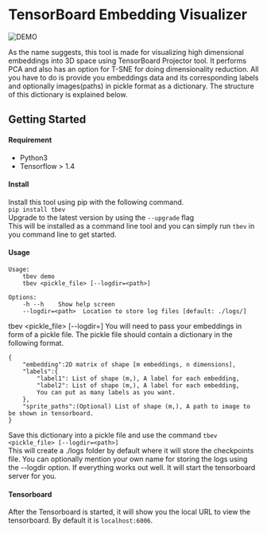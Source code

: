 # TensorBoard Embedding Visualizer

![DEMO](https://media.giphy.com/media/3GlcRfKZNCufhpznp2/giphy.gif)

As the name suggests, this tool is made for visualizing high dimensional embeddings into 3D space using TensorBoard Projector tool. It performs PCA and also has an option for T-SNE for doing dimensionality reduction. All you have to do is provide you embeddings data and its corresponding labels and optionally images(paths) in pickle format as a dictionary. The structure of this dictionary is explained below. 

## Getting Started

#### Requirement
- Python3
- Tensorflow > 1.4

#### Install
Install this tool using pip with the following command.  
`pip install tbev`  
Upgrade to the latest version by using the `--upgrade` flag  
This will be installed as a command line tool and you can simply run `tbev` in you command line to get started.

#### Usage

```
Usage:
    tbev demo 
    tbev <pickle_file> [--logdir=<path>]

Options:
    -h --h    Show help screen
    --logdir=<path>  Location to store log files [default: ./logs/]
```
tbev <pickle_file> [--logdir=<path>]
You will need to pass your embeddings in form of a pickle file. The pickle file should contain a dictionary in the following format.
```
{
    "embedding":2D matrix of shape [m embeddings, n dimensions],
    "labels":{
        "label1": List of shape (m,), A label for each embedding,
        "label2": List of shape (m,), A label for each embedding,
        You can put as many labels as you want.
    },
    "sprite_paths":(Optional) List of shape (m,), A path to image to be shown in tensorboard.
}
```

Save this dictionary into a pickle file and use the command `tbev <pickle_file> [--logdir=<path>]`  
This will create a ./logs folder by default where it will store the checkpoints file. You can optionally mention your own name for storing the logs using the --logdir option. If everything works out well. It will start the tensorboard server for you. 

#### Tensorboard
After the Tensorboard is started, it will show you the local URL to view the tensorboard. By default it is `localhost:6006`.